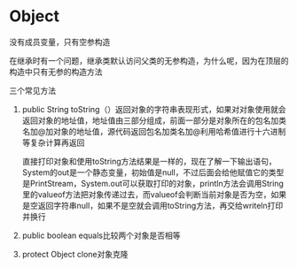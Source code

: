 # Object

没有成员变量，只有空参构造

在继承时有一个问题，继承类默认访问父类的无参构造，为什么呢，因为在顶层的构造中只有无参的构造方法

三个常见方法

1. public String toString（）返回对象的字符串表现形式，如果对对象使用就会返回对象的地址值，地址值由三部分组成，前面一部分是对象所在的包名加类名加@加对象的地址值，源代码返回包名加类名加@利用哈希值进行十六进制等复杂计算再返回

   直接打印对象和使用toString方法结果是一样的，现在了解一下输出语句，System的out是一个静态变量，初始值是null，不过后面会给他赋值它的类型是PrintStream，System.out可以获取打印的对象，println方法会调用String里的valueof方法把对象传递过去，而valueof会判断当前对象是否为空，如果是空返回字符串null，如果不是空就会调用toString方法，再交给writeln打印并换行

2. public boolean equals比较两个对象是否相等

3. protect Object clone对象克隆

